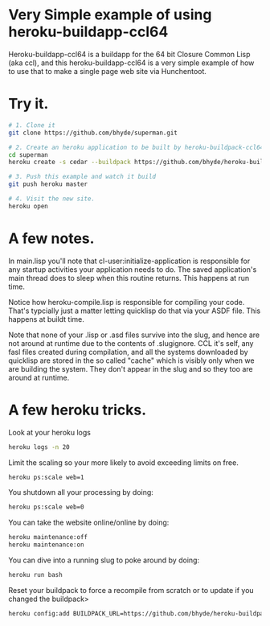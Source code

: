 # Very Simple example of using heroku-buildapp-ccl64

Heroku-buildapp-ccl64 is a buildapp for the 64 bit Closure Common Lisp (aka ccl),
and this heroku-buildapp-ccl64 is a very simple example of how to use that to make
a single page web site via Hunchentoot.

# Try it.

```bash
# 1. Clone it
git clone https://github.com/bhyde/superman.git

# 2. Create an heroku application to be built by heroku-buildpack-ccl64.
cd superman
heroku create -s cedar --buildpack https://github.com/bhyde/heroku-buildpack-ccl64.git

# 3. Push this example and watch it build
git push heroku master

# 4. Visit the new site.
heroku open
```

# A few notes.

In main.lisp you'll note that cl-user:initialize-application is responsible
for any startup activities your application needs to do.  The saved application's
main thread does to sleep when this routine returns.  This happens at run time.

Notice how heroku-compile.lisp is responsible for compiling your code.  That's
typcially just a matter letting quicklisp do that via your ASDF file.  This happens
at buildt time.

Note that none of your .lisp or .asd files survive into the slug, and hence are
not around at runtime due to the contents of .slugignore.  CCL it's self, any fasl
files created during compilation, and all the systems downloaded by quicklisp
are stored in the so called "cache" which is visibly only when we are building
the system.  They don't appear in the slug and so they too are around at runtime.

# A few heroku tricks.

Look at your heroku logs
```bash
heroku logs -n 20
```

Limit the scaling so your more likely to avoid
exceeding limits on free.
```bash
heroku ps:scale web=1
```

You shutdown all your processing by doing:
```bash
heroku ps:scale web=0
```

You can take the website online/online by doing:
```bash
heroku maintenance:off
heroku maintenance:on
```

You can dive into a running slug to poke around by doing:
```bash
heroku run bash
```

Reset your buildpack to force a recompile from scratch or to update if
you changed the buildpack>
```bash
heroku config:add BUILDPACK_URL=https://github.com/bhyde/heroku-buildpack-ccl64.git
```
